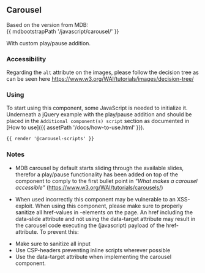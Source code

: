 ## Carousel

Based on the version from MDB:<br>
{{ mdbootstrapPath '/javascript/carousel/' }}

With custom play/pause addition.

### Accessibility

Regarding the `alt` attribute on the images, please follow the decision tree as can be seen here https://www.w3.org/WAI/tutorials/images/decision-tree/

### Using

To start using this component, some JavaScript is needed to initialize it.<br>
Underneath a jQuery example with the play/pause addition and should be placed in the `Additional component(s) script` section as documented in [How to use]({{ assetPath '/docs/how-to-use.html' }}).

```html
{{ render '@carousel-scripts' }}
```

### Notes

* MDB carousel by default starts sliding through the available slides, therefor a play/pause functionality has been added on top of the component to comply to the first bullet point in *"What makes a carousel accessible"* (https://www.w3.org/WAI/tutorials/carousels/)

* When used incorrectly this component may be vulnerable to an XSS-exploit. When using this component, please make sure to properly sanitize all href-values in <a>-elements on the page. An href including the data-slide attribute and nót using the data-target attribute may result in the carousel code executing the (javascript) payload of the href-attribute. To prevent this:
- Make sure to sanitize all input
- Use CSP-headers preventing inline scripts wherever possible
- Use the data-target attribute when implementing the carousel component.
